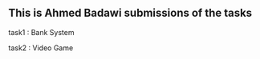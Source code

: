 
## This is Ahmed Badawi submissions of the tasks

<p>task1 : Bank System</p> 

<p> task2 : Video Game</p>